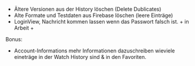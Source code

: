 - Ältere Versionen aus der History löschen (Delete Dublicates)
- Alte Formate und Testdaten aus Firebase löschen (leere Einträge)
- LoginView, Nachricht kommen lassen wenn das Passwort falsch ist. + in Arbeit +

Bonus:
- Account-Informations 
mehr Informationen dazuschreiben wieviele eineträge in der Watch History sind & in den Favoriten.
